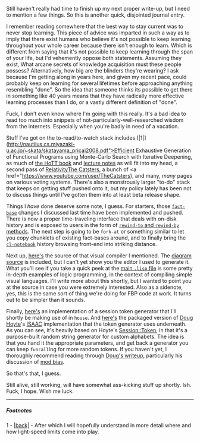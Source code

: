 Still haven't really had time to finish up my next proper write-up, but I need to mention a few things. So this is another quick, disjointed journal entry.

I remember reading somewhere that the best way to stay current was to never stop learning. This piece of advice was imparted in such a way as to imply that there exist humans who believe it's not possible to keep learning throughout your whole career because there isn't enough to learn. Which is different from saying that it's not possible to keep learning through the span of your life, but I'd vehemently oppose both statements. Assuming they exist, What arcane secrets of knowledge acquisition must these people possess? Alternatively, how big are the blinders they're wearing? I ask because I'm getting along in years here, and given my recent pace, could probably keep on learning for several lifetimes before approaching anything resembling "done". So the idea that someone thinks its possible to get there in something like 40 years means that they have radically more effective learning processes than I do, or a vastly different definition of "done".

Fuck, I don't even know where I'm going with this really. It's a bad idea to read too much into snippets of not-particularly-well-researched wisdom from the internets. Especially when you're badly in need of a vacation.

Stuff I've got on the to-read/to-watch stack includes <a name="note-Wed-Jun-25-225755EDT-2014"></a>[|1|](http://nautilus.cs.miyazaki-u.ac.jp/~skata/skatayama_pricai2008.pdf">Efficient Exhaustive Generation of Functional Programs using Monte-Carlo Search with Iterative Deepening</a>, as much of [the HoTT book](http://homotopytypetheory.org/book/) and [lecture notes](http://perimeterinstitute.ca/personal/tfritz/2014/HoTT_lecturenotes.pdf) as will fit into my head, a second pass of [Relativity](http://www.gutenberg.org/ebooks/5001)[The Catsters](#foot-Wed-Jun-25-225755EDT-2014), a bunch of <a href="https://www.youtube.com/user/TheCatsters), and many, *many* pages on various voting systems. There's also a monstrously larger "to-do" stack that keeps on getting stuff pushed onto it, but my policy lately has been not to discuss things until I've gotten them into at least beta release shape.

Things I *have* done deserve some note, I guess. For starters, those [`fact-base`](https://github.com/Inaimathi/fact-base) changes I discussed last time have been implemented and pushed. There is now a proper time-traveling interface that deals with on-disk history and is exposed to users in the form of [`rewind-to` and `rewind-by` methods](https://github.com/Inaimathi/fact-base/blob/master/fact-base.lisp#L88-L160). The next step is going to be `fork-at` or something similar to let you copy chunklets of existing fact-bases around, and to finally bring the [`cl-notebook`](https://github.com/Inaimathi/cl-notebook) history browsing front-end into striking distance.

Next up, [here's](https://github.com/CompSciCabal/SMRTYPRTY/tree/master/experiments/inaimathi/sicp-constraints) the source of that visual compiler I mentioned. The [diagram source](https://github.com/CompSciCabal/SMRTYPRTY/blob/master/experiments/inaimathi/sicp-constraints/celsius-to-faranheit.base) is included, but I can't yet show you the editor I used to generate it. What you'll see if you take a quick peek at the [main `.lisp` file](https://github.com/CompSciCabal/SMRTYPRTY/blob/master/experiments/inaimathi/sicp-constraints/compiler.lisp) is some pretty in-depth examples of logic programming, in the context of compiling simple visual languages. I'll write more about this shortly, but I wanted to point you at the source in case you were extremely interested. Also as a sidenote, yes, this is the same sort of thing we're doing for FBP code at work. It turns out to be simpler than it sounds.

Finally, [here's](https://github.com/Inaimathi/session-token) an implementation of a session token generator that I'll shortly be making use of in `house`. And [here's](https://github.com/Inaimathi/isaac) the packaged version of [Doug Hoyte](http://hcsw.org/)'s [ISAAC](http://burtleburtle.net/bob/rand/isaacafa.html) implementation that the token generator uses underneath. As you can see, it's heavily based on Hoyte's [Session::Token](https://github.com/hoytech/Session-Token), in that it's a purpose-built random string generator for custom alphabets. The idea is that you hand it the appropriate parameters, and get back a generator you can keep `funcall`ing for more random tokens. If you haven't yet, I thoroughly recommend reading through [Doug's writeup](https://github.com/hoytech/Session-Token#description), particularly his discussion of [mod bias](https://github.com/hoytech/Session-Token#mod-bias).

So that's that, I guess.

Still alive, still working, will have somewhat ass-kicking stuff up shortly. Ish. Fuck, I hope. Wish me luck.

* * *
##### Footnotes
1 - <a name="foot-Wed-Jun-25-225755EDT-2014"></a>[|back|](#note-Wed-Jun-25-225755EDT-2014) - After which I will hopefully understand in more detail where and how light-speed limits come into play.
